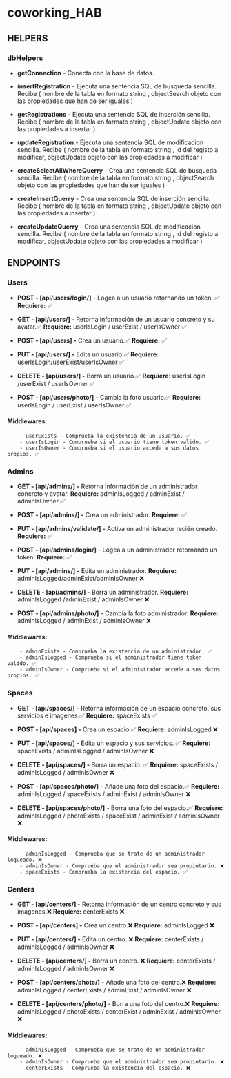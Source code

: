 # coworking_HAB

## HELPERS

### dbHelpers

-   **getConnection** - Conecta con la base de datos.
-   **insertRegistration** - Ejecuta una sentencia SQL de busqueda sencilla.
    Recibe ( nombre de la tabla en formato string , objectSearch objeto con las propiedades que han de ser iguales )
-   **getRegistrations** - Ejecuta una sentencia SQL de inserción sencilla.
    Recibe ( nombre de la tabla en formato string , objectUpdate objeto con las propiedades a insertar )
-   **updateRegistration** - Ejecuta una sentencia SQL de modificacion sencilla.
    Recibe ( nombre de la tabla en formato string , id del registo a modificar, objectUpdate objeto con las propiedades a modificar )

-   **createSelectAllWhereQuerry** - Crea una sentencia SQL de busqueda sencilla.
    Recibe ( nombre de la tabla en formato string , objectSearch objeto con las propiedades que han de ser iguales )
-   **createInsertQuerry** - Crea una sentencia SQL de inserción sencilla.
    Recibe ( nombre de la tabla en formato string , objectUpdate objeto con las propiedades a insertar )
-   **createUpdateQuerry** - Crea una sentencia SQL de modificacion sencilla.
    Recibe ( nombre de la tabla en formato string , id del registo a modificar, objectUpdate objeto con las propiedades a modificar )

## ENDPOINTS

### Users

-   **POST - [api/users/login/]** - Logea a un usuario retornando un token. ✅
    **Requiere:** ✅
-   **GET - [api/users/] -** Retorna información de un usuario concreto y su avatar.✅
    **Requiere:** userIsLogin / userExist / userIsOwner ✅
-   **POST - [api/users] -** Crea un usuario.✅
    **Requiere:** ✅
-   **PUT - [api/users/] -** Edita un usuario.✅
    **Requiere:** userIsLogin/userExist/userIsOwner ✅
-   **DELETE - [api/users/] -** Borra un usuario.✅
    **Requiere:** userIsLogin /userExist / userIsOwner ✅

-   **POST - [api/users/photo/]** - Cambia la foto usuario.✅
    **Requiere:** userIsLogin / userExist / userIsOwner ✅

#### Middlewares:

        - userExists - Comprueba la existencia de un usuario. ✅
        - userIsLogin - Comprueba si el usuario tiene token valido. ✅
        - userIsOwner - Comprueba si el usuario accede a sus datos propios. ✅

### Admins

-   **GET - [api/admins/] -** Retorna información de un administrador concreto y avatar.
    **Requiere:** adminIsLogged / adminExist / adminIsOwner ✅
-   **POST - [api/admins/] -** Crea un administrador.
    **Requiere:** ✅
-   **PUT - [api/admins/validate/] -** Activa un administrador recién creado.
    **Requiere:** ✅
-   **POST - [api/admins/login/]** - Logea a un administrador retornando un token.
    **Requiere:** ✅
-   **PUT - [api/admins/] -** Edita un administrador.
    **Requiere:** adminIsLogged/adminExist/adminIsOwner ❌
-   **DELETE - [api/admins/] -** Borra un administrador.
    **Requiere:** adminIsLogged /adminExist / adminIsOwner ❌

-   **POST - [api/admins/photo/]** - Cambia la foto administrador.
    **Requiere:** adminIsLogged / adminExist / adminIsOwner ❌

#### Middlewares:

        - adminExists - Comprueba la existencia de un administrador. ✅
        - adminIsLogged - Comprueba si el administrador tiene token valido. ✅
        - adminIsOwner - Comprueba si el administrador accede a sus datos propios. ✅

### Spaces

-   **GET - [api/spaces/] -** Retorna información de un espacio concreto, sus servicios e imagenes.✅
    **Requiere:** spaceExists ✅
-   **POST - [api/spaces] -** Crea un espacio.✅
    **Requiere:** adminIsLogged ❌
-   **PUT - [api/spaces/] -** Edita un espacio y sus servicios. ✅
    **Requiere:** spaceExists / adminIsLogged / adminIsOwner ❌
-   **DELETE - [api/spaces/] -** Borra un espacio. ✅
    **Requiere:** spaceExists / adminIsLogged / adminIsOwner ❌

-   **POST - [api/spaces/photo/]** - Añade una foto del espacio.✅
    **Requiere:** adminIsLogged / spaceExists / adminExist / adminIsOwner ❌
-   **DELETE - [api/spaces/photo/]** - Borra una foto del espacio.✅
    **Requiere:** adminIsLogged / photoExists / spaceExist / adminExist / adminIsOwner ❌

#### Middlewares:

        - adminIsLogged - Comprueba que se trate de un administrador logueado. ❌
        - adminIsOwner - Comprueba que el administrador sea propietario. ❌
        - spaceExists - Comprueba la existencia del espacio. ✅

### Centers

-   **GET - [api/centers/] -** Retorna información de un centro concreto y sus imagenes.❌
    **Requiere:** centerExists ❌
-   **POST - [api/centers] -** Crea un centro.❌
    **Requiere:** adminIsLogged ❌
-   **PUT - [api/centers/] -** Edita un centro. ❌
    **Requiere:** centerExists / adminIsLogged / adminIsOwner ❌
-   **DELETE - [api/centers/] -** Borra un centro. ❌
    **Requiere:** centerExists / adminIsLogged / adminIsOwner ❌

-   **POST - [api/centers/photo/]** - Añade una foto del centro.❌
    **Requiere:** adminIsLogged / centerExists / adminExist / adminIsOwner ❌
-   **DELETE - [api/centers/photo/]** - Borra una foto del centro.❌
    **Requiere:** adminIsLogged / photoExists / centerExist / adminExist / adminIsOwner ❌

#### Middlewares:

        - adminIsLogged - Comprueba que se trate de un administrador logueado. ❌
        - adminIsOwner - Comprueba que el administrador sea propietario. ❌
        - centerExists - Comprueba la existencia del espacio. ❌
